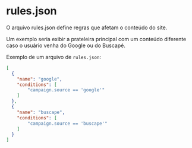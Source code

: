 # rules.json

O arquivo rules.json define regras que afetam o conteúdo do site.

Um exemplo seria exibir a prateleira principal com um conteúdo diferente caso o usuário venha do Google ou do Buscapé.

Exemplo de um arquivo de `rules.json`:
```json
[
  {
    "name": "google",
    "conditions": [
        "campaign.source == 'google'"
    ]
  },
  {
    "name": "buscape",
    "conditions": [
        "campaign.source == 'buscape'"
    ]
  }
]
```
